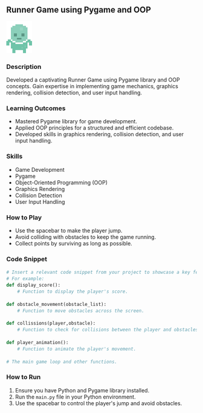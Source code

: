 ## Runner Game using Pygame and OOP

![Runner Game](https://github.com/mukuliskul/Runner-game/blob/main/graphics/player_stand.png)

### Description

Developed a captivating Runner Game using Pygame library and OOP concepts. Gain expertise in implementing game mechanics, graphics rendering, collision detection, and user input handling.

### Learning Outcomes

- Mastered Pygame library for game development.
- Applied OOP principles for a structured and efficient codebase.
- Developed skills in graphics rendering, collision detection, and user input handling.

### Skills

- Game Development
- Pygame
- Object-Oriented Programming (OOP)
- Graphics Rendering
- Collision Detection
- User Input Handling

### How to Play

- Use the spacebar to make the player jump.
- Avoid colliding with obstacles to keep the game running.
- Collect points by surviving as long as possible.

### Code Snippet

```python
# Insert a relevant code snippet from your project to showcase a key feature or functionality.
# For example:
def display_score():
    # Function to display the player's score.

def obstacle_movement(obstacle_list):
    # Function to move obstacles across the screen.

def collissions(player,obstacle):
    # Function to check for collisions between the player and obstacles.

def player_animation():
    # Function to animate the player's movement.

# The main game loop and other functions.
```

### How to Run

1. Ensure you have Python and Pygame library installed.
2. Run the `main.py` file in your Python environment.
3. Use the spacebar to control the player's jump and avoid obstacles.